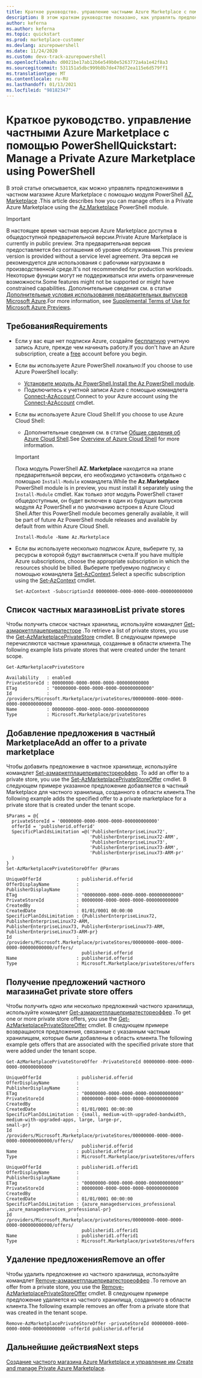 ```yaml
---
title: Краткое руководство. управление частными Azure Marketplace с помощью PowerShell
description: В этом кратком руководстве показано, как управлять предложениями в частном магазине Azure Marketplace с помощью Azure PowerShell.
author: keferna
ms.author: keferna
ms.topic: quickstart
ms.prod: marketplace-customer
ms.devlang: azurepowershell
ms.date: 11/24/2020
ms.custom: devx-track-azurepowershell
ms.openlocfilehash: d0021be17ab12b6e549b0e5263772a4a1e42f8a3
ms.sourcegitcommit: 531151a5dbc999b8b7de478d72ea115e6d579ff1
ms.translationtype: MT
ms.contentlocale: ru-RU
ms.lasthandoff: 01/13/2021
ms.locfileid: "98182347"
---
```

# <a name="quickstart-manage-a-private-azure-marketplace-using-powershell"></a><span data-ttu-id="f1636-103">Краткое руководство. управление частными Azure Marketplace с помощью PowerShell</span><span class="sxs-lookup"><span data-stu-id="f1636-103">Quickstart: Manage a Private Azure Marketplace using PowerShell</span></span>

<span data-ttu-id="f1636-104">В этой статье описывается, как можно управлять предложениями в частном магазине Azure Marketplace с помощью модуля PowerShell [AZ. Marketplace](/powershell/module/az.marketplace) .</span><span class="sxs-lookup"><span data-stu-id="f1636-104">This article describes how you can manage offers in a Private Azure Marketplace using the [Az.Marketplace](/powershell/module/az.marketplace) PowerShell module.</span></span>

> [!IMPORTANT]
> <span data-ttu-id="f1636-105">В настоящее время частная версия Azure Marketplace доступна в общедоступной предварительной версии.</span><span class="sxs-lookup"><span data-stu-id="f1636-105">Private Azure Marketplace is currently in public preview.</span></span> <span data-ttu-id="f1636-106">Эта предварительная версия предоставляется без соглашения об уровне обслуживания.</span><span class="sxs-lookup"><span data-stu-id="f1636-106">This preview version is provided without a service level agreement.</span></span> <span data-ttu-id="f1636-107">Эта версия не рекомендуется для использования с рабочими нагрузками в производственной среде.</span><span class="sxs-lookup"><span data-stu-id="f1636-107">It's not recommended for production workloads.</span></span> <span data-ttu-id="f1636-108">Некоторые функции могут не поддерживаться или иметь ограниченные возможности.</span><span class="sxs-lookup"><span data-stu-id="f1636-108">Some features might not be supported or might have constrained capabilities.</span></span> <span data-ttu-id="f1636-109">Дополнительные сведения см. в статье [Дополнительные условия использования предварительных выпусков Microsoft Azure](https://azure.microsoft.com/support/legal/preview-supplemental-terms/).</span><span class="sxs-lookup"><span data-stu-id="f1636-109">For more information, see [Supplemental Terms of Use for Microsoft Azure Previews](https://azure.microsoft.com/support/legal/preview-supplemental-terms/).</span></span>

## <a name="requirements"></a><span data-ttu-id="f1636-110">Требования</span><span class="sxs-lookup"><span data-stu-id="f1636-110">Requirements</span></span>

* <span data-ttu-id="f1636-111">Если у вас еще нет подписки Azure, создайте [бесплатную](https://azure.microsoft.com/free/) учетную запись Azure, прежде чем начинать работу.</span><span class="sxs-lookup"><span data-stu-id="f1636-111">If you don't have an Azure subscription, create a [free](https://azure.microsoft.com/free/) account before you begin.</span></span>

* <span data-ttu-id="f1636-112">Если вы используете Azure PowerShell локально:</span><span class="sxs-lookup"><span data-stu-id="f1636-112">If you choose to use Azure PowerShell locally:</span></span>
  * <span data-ttu-id="f1636-113">[Установите модуль Az PowerShell.](/powershell/azure/install-az-ps)</span><span class="sxs-lookup"><span data-stu-id="f1636-113">[Install the Az PowerShell module](/powershell/azure/install-az-ps).</span></span>
  * <span data-ttu-id="f1636-114">Подключитесь к учетной записи Azure с помощью командлета [Connect-AzAccount](/powershell/module/az.accounts/connect-azaccount).</span><span class="sxs-lookup"><span data-stu-id="f1636-114">Connect to your Azure account using the [Connect-AzAccount](/powershell/module/az.accounts/connect-azaccount) cmdlet.</span></span>
* <span data-ttu-id="f1636-115">Если вы используете Azure Cloud Shell:</span><span class="sxs-lookup"><span data-stu-id="f1636-115">If you choose to use Azure Cloud Shell:</span></span>
  * <span data-ttu-id="f1636-116">Дополнительные сведения см. в статье [Общие сведения об Azure Cloud Shell](/azure/cloud-shell/overview).</span><span class="sxs-lookup"><span data-stu-id="f1636-116">See [Overview of Azure Cloud Shell](/azure/cloud-shell/overview) for more information.</span></span>

  > [!IMPORTANT]
  > <span data-ttu-id="f1636-117">Пока модуль PowerShell **AZ. Marketplace** находится на этапе предварительной версии, его необходимо установить отдельно с помощью `Install-Module` командлета.</span><span class="sxs-lookup"><span data-stu-id="f1636-117">While the **Az.Marketplace** PowerShell module is in preview, you must install it separately using the `Install-Module` cmdlet.</span></span> <span data-ttu-id="f1636-118">Как только этот модуль PowerShell станет общедоступным, он будет включен в один из будущих выпусков модуля Az PowerShell и по умолчанию встроен в Azure Cloud Shell.</span><span class="sxs-lookup"><span data-stu-id="f1636-118">After this PowerShell module becomes generally available, it will be part of future Az PowerShell module releases and available by default from within Azure Cloud Shell.</span></span>

  ```azurepowershell-interactive
  Install-Module -Name Az.Marketplace
  ```

* <span data-ttu-id="f1636-119">Если вы используете несколько подписок Azure, выберите ту, за ресурсы в которой будут выставляться счета.</span><span class="sxs-lookup"><span data-stu-id="f1636-119">If you have multiple Azure subscriptions, choose the appropriate subscription in which the resources should be billed.</span></span> <span data-ttu-id="f1636-120">Выберите требуемую подписку с помощью командлета [Set-AzContext](/powershell/module/az.accounts/set-azcontext).</span><span class="sxs-lookup"><span data-stu-id="f1636-120">Select a specific subscription using the [Set-AzContext](/powershell/module/az.accounts/set-azcontext) cmdlet.</span></span>

  ```azurepowershell-interactive
  Set-AzContext -SubscriptionId 00000000-0000-0000-0000-000000000000
  ```

## <a name="list-private-stores"></a><span data-ttu-id="f1636-121">Список частных магазинов</span><span class="sxs-lookup"><span data-stu-id="f1636-121">List private stores</span></span>

<span data-ttu-id="f1636-122">Чтобы получить список частных хранилищ, используйте командлет [Get-азмаркетплацеприватесторе](/powershell/module/az.marketplace/get-azmarketplaceprivatestore) .</span><span class="sxs-lookup"><span data-stu-id="f1636-122">To retrieve a list of private stores, you use the [Get-AzMarketplacePrivateStore](/powershell/module/az.marketplace/get-azmarketplaceprivatestore) cmdlet.</span></span> <span data-ttu-id="f1636-123">В следующем примере перечисляются частные хранилища, созданные в области клиента.</span><span class="sxs-lookup"><span data-stu-id="f1636-123">The following example lists private stores that were created under the tenant scope.</span></span>

```azurepowershell-interactive
Get-AzMarketplacePrivateStore
```

```Output
Availability   : enabled
PrivateStoreId : 00000000-0000-0000-0000-000000000000
ETag           : "00000000-0000-0000-0000-000000000000"
Id             : /providers/Microsoft.Marketplace/privateStores/00000000-0000-0000-0000-000000000000
Name           : 00000000-0000-0000-0000-000000000000
Type           : Microsoft.Marketplace/privateStores
```

## <a name="add-an-offer-to-a-private-marketplace"></a><span data-ttu-id="f1636-124">Добавление предложения в частный Marketplace</span><span class="sxs-lookup"><span data-stu-id="f1636-124">Add an offer to a private marketplace</span></span>

<span data-ttu-id="f1636-125">Чтобы добавить предложение в частное хранилище, используйте командлет [Set-азмаркетплацеприватестореоффер](/powershell/module/az.marketplace/set-azmarketplaceprivatestoreoffer) .</span><span class="sxs-lookup"><span data-stu-id="f1636-125">To add an offer to a private store, you use the [Set-AzMarketplacePrivateStoreOffer](/powershell/module/az.marketplace/set-azmarketplaceprivatestoreoffer) cmdlet.</span></span> <span data-ttu-id="f1636-126">В следующем примере указанное предложение добавляется в частный Marketplace для частного хранилища, созданного в области клиента.</span><span class="sxs-lookup"><span data-stu-id="f1636-126">The following example adds the specified offer to a private marketplace for a private store that is created under the tenant scope.</span></span>

```azurepowershell-interactive
$Params = @{
  privateStoreId = '00000000-0000-0000-0000-000000000000'
  offerId = 'publisherid.offerid'
  SpecificPlanIdsLimitation =@('PublisherEnterpriseLinux72',
                               'PublisherEnterpriseLinux72-ARM',
                               'PublisherEnterpriseLinux73',
                               'PublisherEnterpriseLinux73-ARM',
                               'PublisherEnterpriseLinux73-ARM-pr'
  )
}
Set-AzMarketplacePrivateStoreOffer @Params
```

```Output
UniqueOfferId             : publisherid.offerid
OfferDisplayName          :
PublisherDisplayName      :
ETag                      : "00000000-0000-0000-0000-000000000000"
PrivateStoreId            : 00000000-0000-0000-0000-000000000000
CreatedBy                 :
CreatedDate               : 01/01/0001 00:00:00
SpecificPlanIdsLimitation : {PublisherEnterpriseLinux72, PublisherEnterpriseLinux72-ARM,
PublisherEnterpriseLinux73, PublisherEnterpriseLinux73-ARM, PublisherEnterpriseLinux73-ARM-pr}
Id                        :
/providers/Microsoft.Marketplace/privateStores/00000000-0000-0000-0000-000000000000/offers/
                            publisherid.offerid
Name                      : publisherid.offerid
Type                      : Microsoft.Marketplace/privateStores/offers
```

## <a name="get-private-store-offers"></a><span data-ttu-id="f1636-127">Получение предложений частного магазина</span><span class="sxs-lookup"><span data-stu-id="f1636-127">Get private store offers</span></span>

<span data-ttu-id="f1636-128">Чтобы получить одно или несколько предложений частного хранилища, используйте командлет [Get-азмаркетплацеприватестореоффер](/powershell/module/az.marketplace/get-azmarketplaceprivatestoreoffer) .</span><span class="sxs-lookup"><span data-stu-id="f1636-128">To get one or more private store offers, you use the [Get-AzMarketplacePrivateStoreOffer](/powershell/module/az.marketplace/get-azmarketplaceprivatestoreoffer) cmdlet.</span></span> <span data-ttu-id="f1636-129">В следующем примере возвращаются предложения, связанные с указанным частным хранилищем, которые были добавлены в область клиента.</span><span class="sxs-lookup"><span data-stu-id="f1636-129">The following example gets offers that are associated with the specified private store that were added under the tenant scope.</span></span>

```azurepowershell-interactive
Get-AzMarketplacePrivateStoreOffer -PrivateStoreId 00000000-0000-0000-0000-000000000000
```

```Output
UniqueOfferId             : publisherid.offerid
OfferDisplayName          :
PublisherDisplayName      :
ETag                      : "00000000-0000-0000-0000-000000000000"
PrivateStoreId            : 00000000-0000-0000-0000-000000000000
CreatedBy                 :
CreatedDate               : 01/01/0001 00:00:00
SpecificPlanIdsLimitation : {small, medium-with-upgraded-bandwidth, medium-with-upgraded-apps, large, large-pr,
small-pr}
Id                        :
/providers/Microsoft.Marketplace/privateStores/00000000-0000-0000-0000-000000000000/offers/
                            publisherid.offerid
Name                      : publisherid.offerid
Type                      : Microsoft.Marketplace/privateStores/offers

UniqueOfferId             : publisherid1.offerid1
OfferDisplayName          :
PublisherDisplayName      :
ETag                      : "00000000-0000-0000-0000-000000000000"
PrivateStoreId            : 00000000-0000-0000-0000-000000000000
CreatedBy                 :
CreatedDate               : 01/01/0001 00:00:00
SpecificPlanIdsLimitation : {azure_managedservices_professional ,azure_managedservices_professional-pr}
Id                        :
/providers/Microsoft.Marketplace/privateStores/00000000-0000-0000-0000-000000000000/offers/
                            publisherid1.offerid1
Name                      : publisherid1.offerid1
Type                      : Microsoft.Marketplace/privateStores/offers
```

## <a name="remove-an-offer"></a><span data-ttu-id="f1636-130">Удаление предложения</span><span class="sxs-lookup"><span data-stu-id="f1636-130">Remove an offer</span></span>

<span data-ttu-id="f1636-131">Чтобы удалить предложение из частного хранилища, используйте командлет [Remove-азмаркетплацеприватестореоффер](/powershell/module/az.marketplace/remove-azmarketplaceprivatestoreoffer) .</span><span class="sxs-lookup"><span data-stu-id="f1636-131">To remove an offer from a private store, you use the [Remove-AzMarketplacePrivateStoreOffer](/powershell/module/az.marketplace/remove-azmarketplaceprivatestoreoffer) cmdlet.</span></span> <span data-ttu-id="f1636-132">В следующем примере предложение удаляется из частного хранилища, созданного в области клиента.</span><span class="sxs-lookup"><span data-stu-id="f1636-132">The following example removes an offer from a private store that was created in the tenant scope.</span></span>

```azurepowershell-interactive
Remove-AzMarketplacePrivateStoreOffer -privateStoreId 00000000-0000-0000-0000-000000000000 -offerId publisherid.offerid
```

## <a name="next-steps"></a><span data-ttu-id="f1636-133">Дальнейшие действия</span><span class="sxs-lookup"><span data-stu-id="f1636-133">Next steps</span></span>

<span data-ttu-id="f1636-134">[Создание частного магазина Azure Marketplace и управление им](create-manage-private-azure-marketplace.md).</span><span class="sxs-lookup"><span data-stu-id="f1636-134">[Create and manage Private Azure Marketplace](create-manage-private-azure-marketplace.md).</span></span>